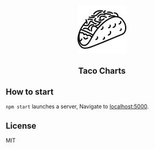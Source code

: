 <div align="center">
    <img src="https://raw.githubusercontent.com/ArchitectureAnalyse/Taco/master/public/taco.png" height="128">
    <h2>Taco Charts</h2>
</div>

## How to start

`npm start` launches a server, Navigate to
[localhost:5000](http://localhost:5000).

## License

MIT
